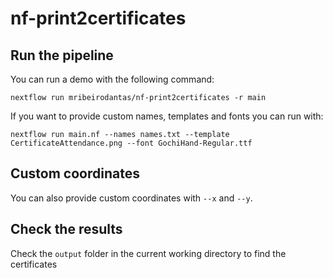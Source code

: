 # nf-print2certificates

## Run the pipeline
You can run a demo with the following command:
```
nextflow run mribeirodantas/nf-print2certificates -r main
```

If you want to provide custom names, templates and fonts you can run with:
```
nextflow run main.nf --names names.txt --template CertificateAttendance.png --font GochiHand-Regular.ttf
```

## Custom coordinates
You can also provide custom coordinates with `--x` and `--y`.

## Check the results
Check the `output` folder in the current working directory to find the certificates
